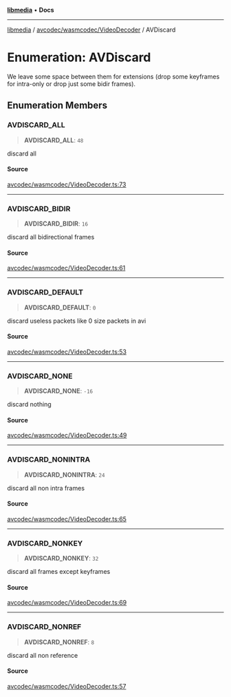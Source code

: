 [**libmedia**](../../../../README.md) • **Docs**

***

[libmedia](../../../../README.md) / [avcodec/wasmcodec/VideoDecoder](../README.md) / AVDiscard

# Enumeration: AVDiscard

We leave some space between them for extensions (drop some
keyframes for intra-only or drop just some bidir frames).

## Enumeration Members

### AVDISCARD\_ALL

> **AVDISCARD\_ALL**: `48`

discard all

#### Source

[avcodec/wasmcodec/VideoDecoder.ts:73](https://github.com/zhaohappy/libmedia/blob/acbbf6bd75e6ee4c968b9f441fe28c40f42f350d/src/avcodec/wasmcodec/VideoDecoder.ts#L73)

***

### AVDISCARD\_BIDIR

> **AVDISCARD\_BIDIR**: `16`

discard all bidirectional frames

#### Source

[avcodec/wasmcodec/VideoDecoder.ts:61](https://github.com/zhaohappy/libmedia/blob/acbbf6bd75e6ee4c968b9f441fe28c40f42f350d/src/avcodec/wasmcodec/VideoDecoder.ts#L61)

***

### AVDISCARD\_DEFAULT

> **AVDISCARD\_DEFAULT**: `0`

discard useless packets like 0 size packets in avi

#### Source

[avcodec/wasmcodec/VideoDecoder.ts:53](https://github.com/zhaohappy/libmedia/blob/acbbf6bd75e6ee4c968b9f441fe28c40f42f350d/src/avcodec/wasmcodec/VideoDecoder.ts#L53)

***

### AVDISCARD\_NONE

> **AVDISCARD\_NONE**: `-16`

discard nothing

#### Source

[avcodec/wasmcodec/VideoDecoder.ts:49](https://github.com/zhaohappy/libmedia/blob/acbbf6bd75e6ee4c968b9f441fe28c40f42f350d/src/avcodec/wasmcodec/VideoDecoder.ts#L49)

***

### AVDISCARD\_NONINTRA

> **AVDISCARD\_NONINTRA**: `24`

discard all non intra frames

#### Source

[avcodec/wasmcodec/VideoDecoder.ts:65](https://github.com/zhaohappy/libmedia/blob/acbbf6bd75e6ee4c968b9f441fe28c40f42f350d/src/avcodec/wasmcodec/VideoDecoder.ts#L65)

***

### AVDISCARD\_NONKEY

> **AVDISCARD\_NONKEY**: `32`

discard all frames except keyframes

#### Source

[avcodec/wasmcodec/VideoDecoder.ts:69](https://github.com/zhaohappy/libmedia/blob/acbbf6bd75e6ee4c968b9f441fe28c40f42f350d/src/avcodec/wasmcodec/VideoDecoder.ts#L69)

***

### AVDISCARD\_NONREF

> **AVDISCARD\_NONREF**: `8`

discard all non reference

#### Source

[avcodec/wasmcodec/VideoDecoder.ts:57](https://github.com/zhaohappy/libmedia/blob/acbbf6bd75e6ee4c968b9f441fe28c40f42f350d/src/avcodec/wasmcodec/VideoDecoder.ts#L57)
